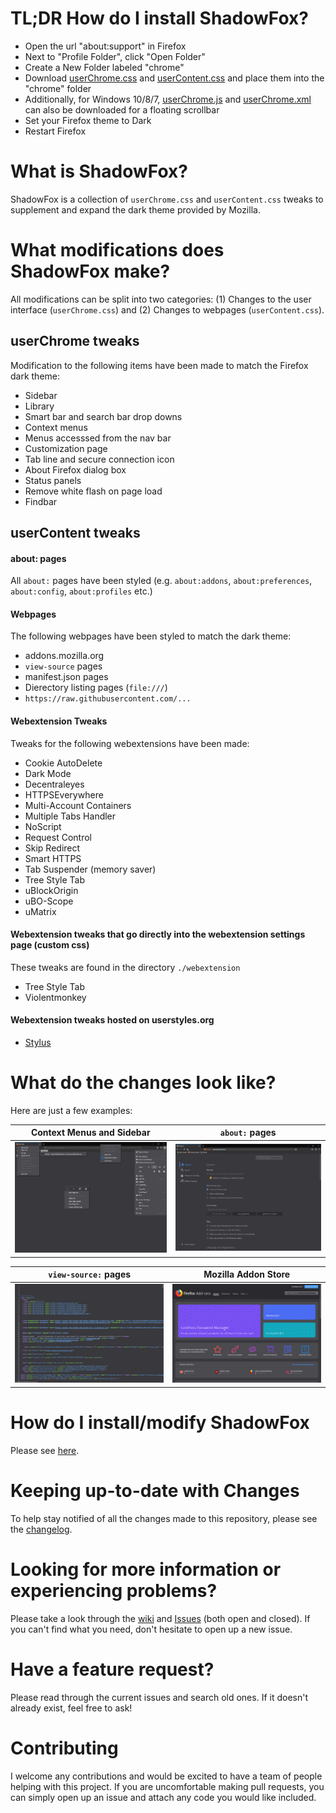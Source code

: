 # TL;DR How do I install ShadowFox?

- Open the url "about:support" in Firefox
- Next to "Profile Folder", click "Open Folder"
- Create a New Folder labeled "chrome"
- Download [userChrome.css](https://raw.githubusercontent.com/loopy750/ShadowFox/master/userChrome.css) and [userContent.css](https://raw.githubusercontent.com/loopy750/ShadowFox/master/userContent.css) and place them into the "chrome" folder
- Additionally, for Windows 10/8/7, [userChrome.js](https://raw.githubusercontent.com/loopy750/ShadowFox/master/userChrome.js) and [userChrome.xml](https://raw.githubusercontent.com/loopy750/ShadowFox/master/userChrome.xml) can also be downloaded for a floating scrollbar
- Set your Firefox theme to Dark
- Restart Firefox

# What is ShadowFox?

ShadowFox is a collection of `userChrome.css` and `userContent.css` tweaks to supplement and expand the dark theme provided by Mozilla.

# What modifications does ShadowFox make?

All modifications can be split into two categories: (1) Changes to the user interface (`userChrome.css`) and (2) Changes to webpages (`userContent.css`).

## userChrome tweaks

Modification to the following items have been made to match the Firefox dark theme:

* Sidebar
* Library
* Smart bar and search bar drop downs
* Context menus
* Menus accesssed from the nav bar
* Customization page
* Tab line and secure connection icon
* About Firefox dialog box
* Status panels
* Remove white flash on page load
* Findbar

## userContent tweaks

#### about: pages

All `about:` pages have been styled (e.g. `about:addons`, `about:preferences`, `about:config`, `about:profiles` etc.)

#### Webpages

The following webpages have been styled to match the dark theme:

* addons.mozilla.org
* `view-source` pages
* manifest.json pages
* Dierectory listing pages (`file:///`)
* `https://raw.githubusercontent.com/...`

#### Webextension Tweaks

Tweaks for the following webextensions have been made:

* Cookie AutoDelete
* Dark Mode
* Decentraleyes
* HTTPSEverywhere
* Multi-Account Containers
* Multiple Tabs Handler
* NoScript
* Request Control
* Skip Redirect
* Smart HTTPS
* Tab Suspender (memory saver)
* Tree Style Tab
* uBlockOrigin
* uBO-Scope
* uMatrix

#### Webextension tweaks that go directly into the webextension settings page (custom css)

These tweaks are found in the directory `./webextension`

* Tree Style Tab
* Violentmonkey

#### Webextension tweaks hosted on userstyles.org

* [Stylus](https://userstyles.org/styles/153739/stylus-dark-shadowfox)


# What do the changes look like?

Here are just a few examples:

Context Menus and Sidebar                   | `about:` pages
:------------------------------------------:| :------------------------------------------:                                         
![dark_menus](Screenshots/contextmenus_windows.png) | ![dark_menus](Screenshots/preferences_windows.png)

`view-source:` pages                        | Mozilla Addon Store
:------------------------------------------:| :------------------------------------------:                                         
![dark_menus](Screenshots/viewsource_windows.png)   | ![dark_menus](Screenshots/addons_windows.png)


# How do I install/modify ShadowFox

Please see [here](https://github.com/overdodactyl/ShadowFox/wiki).

# Keeping up-to-date with Changes

To help stay notified of all the changes made to this repository, please see the [changelog](changelog.md).

# Looking for more information or experiencing problems?

Please take a look through the [wiki](https://github.com/overdodactyl/ShadowFox/wiki) and [Issues](https://github.com/overdodactyl/ShadowFox/issues?q=is%3Aopen) (both open and closed).  If you can't find what you need, don't hesitate to open up a new issue.  

# Have a feature request?

Please read through the current issues and search old ones.  If it doesn't already exist, feel free to ask!

# Contributing

I welcome any contributions and would be excited to have a team of people helping with this project.  If you are uncomfortable making pull requests, you can simply open up an issue and attach any code you would like included.
